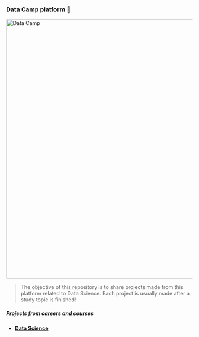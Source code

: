 ### Data Camp platform :rocket:
<p align="left">
  <img src="https://github.com/joaocarvoli/dataCamp-projects/blob/main/datacamp-logo.png" width="700" title="Data Camp">
</p>

>The objective of this repository is to share projects made from this platform related to Data Science.
>Each project is usually made after a study topic is finished!
##### *Projects from careers and courses*

- [**Data Science**](https://github.com/joaocarvoli/dataCamp-projects/tree/main/data-science)



